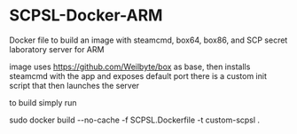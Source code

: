 # SCPSL-Docker-ARM
Docker file to build an image with steamcmd, box64, box86, and SCP secret laboratory server for ARM

image uses https://github.com/Weilbyte/box as base, then installs steamcmd with the app and exposes default port
there is a custom init script that then launches the server

to build simply run

sudo docker build --no-cache -f SCPSL.Dockerfile  -t custom-scpsl .
